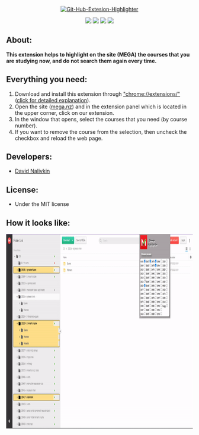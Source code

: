 
<p align = "center"><a href="https://ibb.co/wM6fJVk"><img src="https://i.ibb.co/Ch0fJgc/Git-Hub-Extesion-Highlighter.png" alt="Git-Hub-Extesion-Highlighter" border="0"></a> </p>
<p align = "center" >
<img src="https://img.shields.io/badge/Version-v1.0(Alpha)-success "border="0">
<img src="https://img.shields.io/badge/Manifest-v2.0-ff69b4"border="0">
<img src="https://img.shields.io/badge/API-chrome.storage-orange">
<a href= "https://discord.com/channels/761272611476602942/761272611476602945"><img src="https://img.shields.io/github/license/david-daveee/Extension-Highligher.svg"><a/>
</p>


## About:
**This extension helps to highlight on the site (MEGA) the courses that you are studying now,
  and do not search them again every time.**
## Everything you need:
1.  Download and install this extension through <a href="chrome://extensions/">"chrome://extensions/"</a> (<a href="https://dev.to/ben/how-to-install-chrome-extensions-manually-from-github-1612">click for detailed explanation</a>). </br>
2.  Open the site (<a href="https://mega.nz/folder/0Sg0iD4B#0OPF1JJgFjtYoJuStlsCtA">mega.nz</a>) and in the extension panel which is located in the upper corner, click on our extension. </br>
3.  In the window that opens, select the courses that you need (by course number). </br>
4.  If you want to remove the course from the selection, then uncheck the checkbox and reload the web page. </br>
## Developers:</br>
- <a href="https://github.com/david-daveee">David Nalivkin</a>

## License:
- Under the MIT license

## How it looks like:
<img src="Images\How it looks like (v1.0).gif" width="1000" height="523.0366492146597" align="center">
